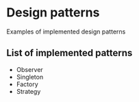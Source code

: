 Design patterns
===============

Examples of implemented design patterns


List of implemented patterns
----------------------------

- Observer
- Singleton
- Factory
- Strategy
